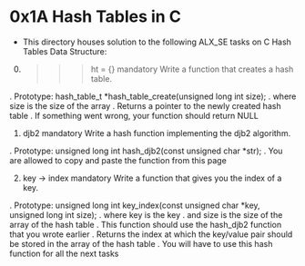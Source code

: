 # 0x1A Hash Tables in C

- This directory houses solution to the following ALX_SE tasks on C Hash Tables Data Structure:

0. >>> ht = {}
mandatory
Write a function that creates a hash table.

. Prototype: hash_table_t *hash_table_create(unsigned long int size);
  . where size is the size of the array
. Returns a pointer to the newly created hash table
. If something went wrong, your function should return NULL

1. djb2
mandatory
Write a hash function implementing the djb2 algorithm.

. Prototype: unsigned long int hash_djb2(const unsigned char *str);
. You are allowed to copy and paste the function from this page

2. key -> index
mandatory
Write a function that gives you the index of a key.

. Prototype: unsigned long int key_index(const unsigned char *key, unsigned long int size);
  . where key is the key
  . and size is the size of the array of the hash table
. This function should use the hash_djb2 function that you wrote earlier
. Returns the index at which the key/value pair should be stored in the array of the hash table
. You will have to use this hash function for all the next tasks

